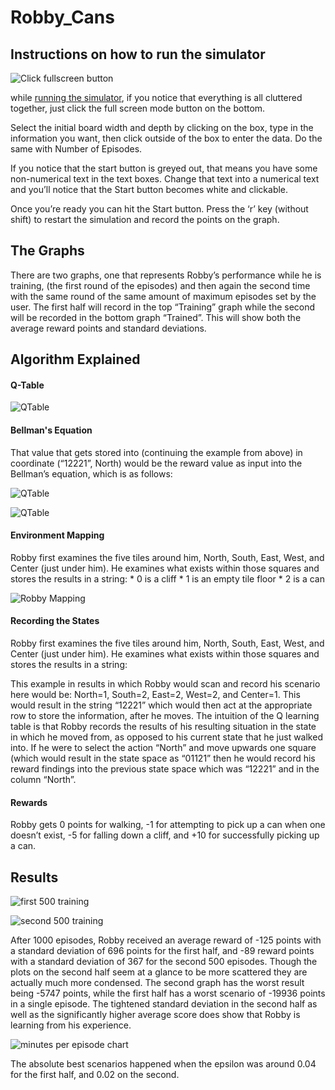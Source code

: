 # Robby_Cans

## Instructions on how to run the simulator

![Click fullscreen button](https://raw.githubusercontent.com/williammcintosh/Robby_Cans/main/images/Robby_enlarge_button.png)

while [running the simulator](https://bridgeworxgames.com/Robby_Cans/), if you notice that everything is all cluttered together, just click the full screen mode button on the bottom.

Select the initial board width and depth by clicking on the box, type in the information you want, then click outside of the box to enter the data. Do the same with Number of Episodes.

If you notice that the start button is greyed out, that means you have some non-numerical text in the text boxes. Change that text into a numerical text and you’ll notice that the Start button becomes white and clickable.

Once you’re ready you can hit the Start button. Press the ‘r’ key (without shift) to restart the simulation and record the points on the graph.

## The Graphs
There are two graphs, one that represents Robby’s performance while he is training, (the first round of the episodes) and then again the second time with the same round of the same amount of maximum episodes set by the user. The first half will record in the top “Training” graph while the second will be recorded in the bottom graph “Trained”. This will show both the average reward points and standard deviations.

## Algorithm Explained

#### Q-Table

![QTable](https://github.com/williammcintosh/Robby_Cans/blob/main/images/Qtable_columns_rows.png)

#### Bellman's Equation

That value that gets stored into (continuing the example from above) in coordinate (“12221”, North) would be the reward value as input into the Bellman’s equation, which is as follows:

![QTable](https://github.com/williammcintosh/Robby_Cans/blob/main/images/Bellmans_equation.png?raw=true)

![QTable](https://github.com/williammcintosh/Robby_Cans/blob/main/images/Robby_values.png?raw=true)

#### Environment Mapping

Robby first examines the five tiles around him, North, South, East, West, and Center (just under him).
He examines what exists within those squares and stores the results in a string:
    *   0 is a cliff
    *   1 is an empty tile floor
    *   2 is a can

![Robby Mapping](https://github.com/williammcintosh/Robby_Cans/blob/main/images/Robby_mapping.png?raw=true)

#### Recording the States

Robby first examines the five tiles around him, North, South, East, West, and Center (just under him). He examines what exists within those squares and stores the results in a string:

This example in  results in which Robby would scan and record his scenario here would be: North=1, South=2, East=2, West=2, and Center=1. This would result in the string “12221” which would then act at the appropriate row to store the information, after he moves.
The intuition of the Q learning table is that Robby records the results of his resulting situation in the state in which he moved from, as opposed to his current state that he just walked into. If he were to select the action “North” and move upwards one square (which would result in the state space as “01121” then he would record his reward findings into the previous state space which was “12221” and in the column “North”.

#### Rewards

Robby gets 0 points for walking, -1 for attempting to pick up a can when one doesn’t exist, -5 for falling down a cliff, and +10 for successfully picking up a can.

## Results

![first 500 training](https://github.com/williammcintosh/Robby_Cans/blob/main/images/Robby_plot_first.png?raw=true)

![second 500 training](https://github.com/williammcintosh/Robby_Cans/blob/main/images/Robby_plot_second.png?raw=true)

After 1000 episodes, Robby received an average reward of -125 points with a standard deviation of 696 points for the first half, and -89 reward points with a standard deviation of 367 for the second 500 episodes. Though the plots on the second half seem at a glance to be more scattered they are actually much more condensed. The second graph has the worst result being -5747 points, while the first half has a worst scenario of -19936 points in a single episode. The tightened standard deviation in the second half as well as the significantly higher average score does show that Robby is learning from his experience.

![minutes per episode chart](https://github.com/williammcintosh/Robby_Cans/blob/main/images/Minutes_per_episode.png?raw=true)

The absolute best scenarios happened when the epsilon was around 0.04 for the first half, and 0.02 on the second.

